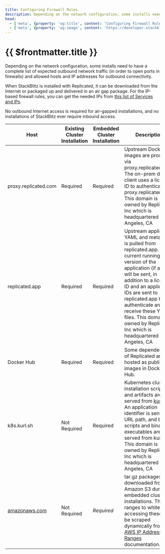 ```yaml
---
title: Configuring Firewall Rules
description: Depending on the network configuration, some installs need to have a complete list of expected outbound network traffic (in order to open ports in firewalls) and allowed hosts and IP addresses for outbound connectivity.
head:
  - ['meta', {property: 'og:title', content: 'Configuring Firewall Rules'}]
  - ['meta', {property: 'og:image', content: 'https://developer.stackblitz.com/img/og/enterprise-configuring-firewall-rules.png'}]
---
```


# {{ $frontmatter.title }}

Depending on the network configuration, some installs need to have a complete list of expected outbound network traffic (in order to open ports in firewalls) and allowed hosts and IP addresses for outbound connectivity.

When StackBlitz is installed with Replicated, it can be downloaded from the Internet or packaged up and delivered in an air gap package. For the IP-based firewall rules, you can get the needed IPs from [this list of Services and IPs](https://raw.githubusercontent.com/replicatedhq/ips/master/ip_addresses.json).

No outbound Internet access is required for air-gapped installations, and no installations of StackBlitz ever require inbound access.

| Host | Existing Cluster Installation | Embedded Cluster Installation |Description |
|---|---|---|---|
| proxy.replicated.com | Required | Required | Upstream Docker images are proxied via proxy.replicated.com. The on-prem docker client uses a license ID to authenticate to proxy.replicated.com. This domain is owned by Replicated, Inc which is headquartered in Los Angeles, CA |
| replicated.app | Required | Required | Upstream application YAML and metadata is pulled from replicated.app. The current running version of the application (if any) will be sent, in addition to a license ID and an application IDs are sent to replicated.app to authenticate and receive these YAML files. This domain is owned by Replicated, Inc which is headquartered in Los Angeles, CA |
| Docker Hub | Required | Required | Some dependencies of Replicated are hosted as public images in Docker Hub.|
| k8s.kurl.sh | Not Required | Required | Kubernetes cluster installation scripts and artifacts are served from [kurl.sh](http://kurl.sh). An application identifier is sent in a URL path, and bash scripts and binary executables are served from kurl.sh. This domain is owned by Replicated, Inc which is headquartered in Los Angeles, CA |
| [amazonaws.com](https://docs.aws.amazon.com/general/latest/gr/aws-ip-ranges.html#aws-ip-download) | Not Required | <i/>Required | tar.gz packages are downloaded from Amazon S3 during embedded cluster installations. The IP ranges to whitelist for accessing these can be scraped dynamically from the [AWS IP Address Ranges](https://docs.aws.amazon.com/general/latest/gr/aws-ip-ranges.html#aws-ip-download) documentation.
